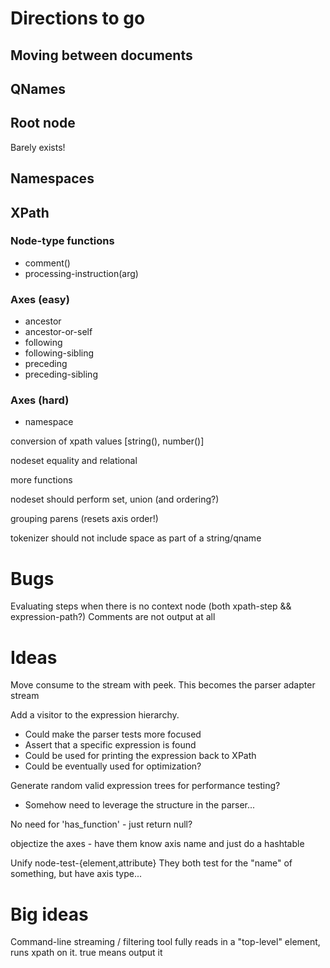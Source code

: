 # Directions to go

## Moving between documents

## QNames

## Root node
Barely exists!

## Namespaces

## XPath

### Node-type functions
- comment()
- processing-instruction(arg)
### Axes (easy)
- ancestor
- ancestor-or-self
- following
- following-sibling
- preceding
- preceding-sibling
### Axes (hard)
- namespace

conversion of xpath values [string(), number()]

nodeset equality and relational

more functions

nodeset should perform set, union (and ordering?)

grouping parens (resets axis order!)

tokenizer should not include space as part of a string/qname

# Bugs
Evaluating steps when there is no context node (both xpath-step && expression-path?)
Comments are not output at all

# Ideas

Move consume to the stream with peek. This becomes the parser adapter stream

Add a visitor to the expression hierarchy.
- Could make the parser tests more focused
- Assert that a specific expression is found
- Could be used for printing the expression back to XPath
- Could be eventually used for optimization?

Generate random valid expression trees for performance testing?
- Somehow need to leverage the structure in the parser...

No need for 'has_function' - just return null?

objectize the axes - have them know axis name and just do a hashtable

Unify node-test-{element,attribute}
They both test for the "name" of something, but have axis type...

# Big ideas

Command-line streaming / filtering tool
fully reads in a "top-level" element, runs xpath on it. true means output it
